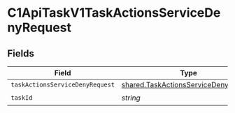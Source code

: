 # C1ApiTaskV1TaskActionsServiceDenyRequest


## Fields

| Field                                                                                        | Type                                                                                         | Required                                                                                     | Description                                                                                  |
| -------------------------------------------------------------------------------------------- | -------------------------------------------------------------------------------------------- | -------------------------------------------------------------------------------------------- | -------------------------------------------------------------------------------------------- |
| `taskActionsServiceDenyRequest`                                                              | [shared.TaskActionsServiceDenyRequest](../../models/shared/taskactionsservicedenyrequest.md) | :heavy_minus_sign:                                                                           | N/A                                                                                          |
| `taskId`                                                                                     | *string*                                                                                     | :heavy_check_mark:                                                                           | N/A                                                                                          |